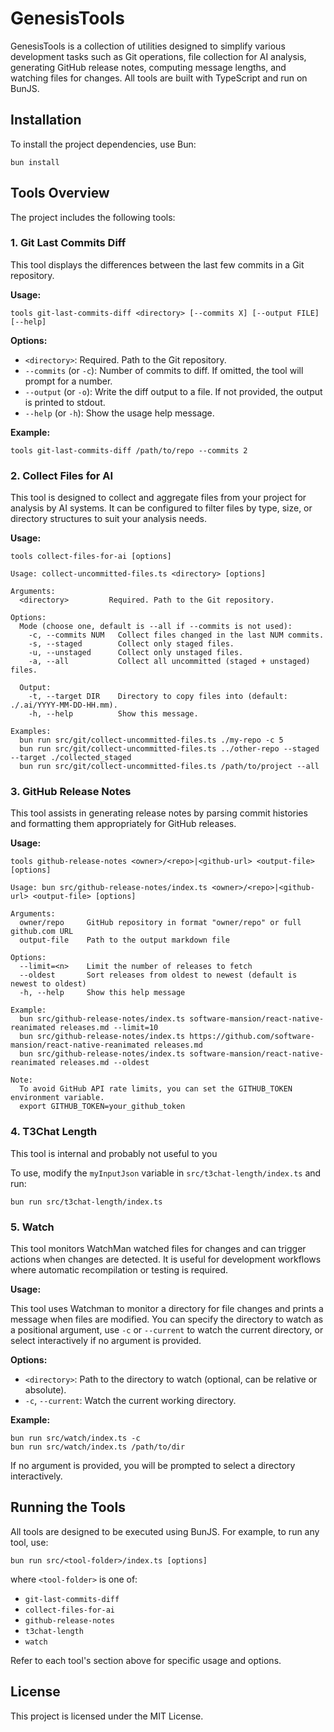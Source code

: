 # GenesisTools

GenesisTools is a collection of utilities designed to simplify various development tasks such as Git operations, file collection for AI analysis, generating GitHub release notes, computing message lengths, and watching files for changes. All tools are built with TypeScript and run on BunJS.

## Installation

To install the project dependencies, use Bun:

```
bun install
```

## Tools Overview

The project includes the following tools:

### 1. Git Last Commits Diff

This tool displays the differences between the last few commits in a Git repository.

**Usage:**

```
tools git-last-commits-diff <directory> [--commits X] [--output FILE] [--help]
```

**Options:**

-   `<directory>`: Required. Path to the Git repository.
-   `--commits` (or `-c`): Number of commits to diff. If omitted, the tool will prompt for a number.
-   `--output` (or `-o`): Write the diff output to a file. If not provided, the output is printed to stdout.
-   `--help` (or `-h`): Show the usage help message.

**Example:**

```
tools git-last-commits-diff /path/to/repo --commits 2
```

### 2. Collect Files for AI

This tool is designed to collect and aggregate files from your project for analysis by AI systems. It can be configured to filter files by type, size, or directory structures to suit your analysis needs.

**Usage:**

```
tools collect-files-for-ai [options]
```

```
Usage: collect-uncommitted-files.ts <directory> [options]

Arguments:
  <directory>         Required. Path to the Git repository.

Options:
  Mode (choose one, default is --all if --commits is not used):
    -c, --commits NUM   Collect files changed in the last NUM commits.
    -s, --staged        Collect only staged files.
    -u, --unstaged      Collect only unstaged files.
    -a, --all           Collect all uncommitted (staged + unstaged) files.

  Output:
    -t, --target DIR    Directory to copy files into (default: ./.ai/YYYY-MM-DD-HH.mm).
    -h, --help          Show this message.

Examples:
  bun run src/git/collect-uncommitted-files.ts ./my-repo -c 5
  bun run src/git/collect-uncommitted-files.ts ../other-repo --staged --target ./collected_staged
  bun run src/git/collect-uncommitted-files.ts /path/to/project --all
```

### 3. GitHub Release Notes

This tool assists in generating release notes by parsing commit histories and formatting them appropriately for GitHub releases.

**Usage:**

```
tools github-release-notes <owner>/<repo>|<github-url> <output-file> [options]
```

```
Usage: bun src/github-release-notes/index.ts <owner>/<repo>|<github-url> <output-file> [options]

Arguments:
  owner/repo     GitHub repository in format "owner/repo" or full github.com URL
  output-file    Path to the output markdown file

Options:
  --limit=<n>    Limit the number of releases to fetch
  --oldest       Sort releases from oldest to newest (default is newest to oldest)
  -h, --help     Show this help message

Example:
  bun src/github-release-notes/index.ts software-mansion/react-native-reanimated releases.md --limit=10
  bun src/github-release-notes/index.ts https://github.com/software-mansion/react-native-reanimated releases.md
  bun src/github-release-notes/index.ts software-mansion/react-native-reanimated releases.md --oldest

Note:
  To avoid GitHub API rate limits, you can set the GITHUB_TOKEN environment variable.
  export GITHUB_TOKEN=your_github_token
```

### 4. T3Chat Length

This tool is internal and probably not useful to you

To use, modify the `myInputJson` variable in `src/t3chat-length/index.ts` and run:

```
bun run src/t3chat-length/index.ts
```

### 5. Watch

This tool monitors WatchMan watched files for changes and can trigger actions when changes are detected. It is useful for development workflows where automatic recompilation or testing is required.

**Usage:**

This tool uses Watchman to monitor a directory for file changes and prints a message when files are modified. You can specify the directory to watch as a positional argument, use `-c` or `--current` to watch the current directory, or select interactively if no argument is provided.

**Options:**

-   `<directory>`: Path to the directory to watch (optional, can be relative or absolute).
-   `-c`, `--current`: Watch the current working directory.

**Example:**

```
bun run src/watch/index.ts -c
bun run src/watch/index.ts /path/to/dir
```

If no argument is provided, you will be prompted to select a directory interactively.

## Running the Tools

All tools are designed to be executed using BunJS. For example, to run any tool, use:

```
bun run src/<tool-folder>/index.ts [options]
```

where `<tool-folder>` is one of:

-   `git-last-commits-diff`
-   `collect-files-for-ai`
-   `github-release-notes`
-   `t3chat-length`
-   `watch`

Refer to each tool's section above for specific usage and options.

## License

This project is licensed under the MIT License.

